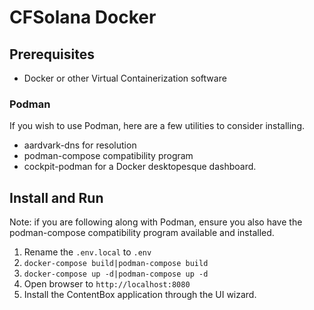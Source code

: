 # CFSolana Docker

## Prerequisites

- Docker or other Virtual Containerization software

### Podman

If you wish to use Podman, here are a few utilities to consider installing.

- aardvark-dns for resolution
- podman-compose compatibility program
- cockpit-podman for a Docker desktopesque dashboard.

## Install and Run

Note: if you are following along with Podman, ensure you also have the podman-compose compatibility  program available  and installed.

1. Rename the `.env.local` to `.env`
2. `docker-compose build|podman-compose build`
3. `docker-compose up -d|podman-compose up -d`
4. Open browser to `http://localhost:8080`
5. Install the ContentBox application through the UI wizard.
